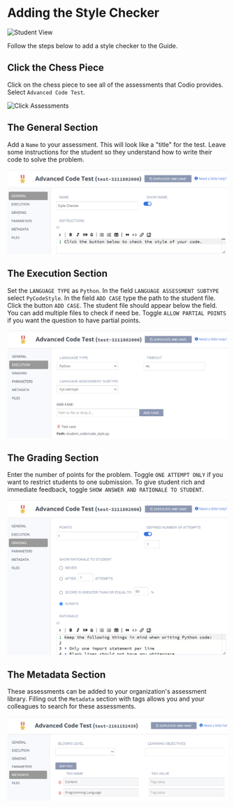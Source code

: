 # Adding the Style Checker

![Student View](.guides/img/style-student-view.png)

Follow the steps below to add a style checker to the Guide.

## Click the Chess Piece
Click on the chess piece to see all of the assessments that Codio provides. Select `Advanced Code Test`.

![Click Assessments](.guides/img/click-assessments.png)

## The General Section
Add a `Name` to your assessment. This will look like a "title" for the test. Leave some instructions for the student so they understand how to write their code to solve the problem.

![General Section](.guides/img/style-general.png)

## The Execution Section
Set the `LANGUAGE TYPE` as `Python`. In the field `LANGUAGE ASSESSMENT SUBTYPE` select `PyCodeStyle`. In the field `ADD CASE` type the path to the student file. Click the button `ADD CASE`. The student file should appear below the field. You can add multiple files to check if need be. Toggle `ALLOW PARTIAL POINTS` if you want the question to have partial points.

![Execution Section](.guides/img/style-execution.png)

## The Grading Section
Enter the number of points for the problem. Toggle `ONE ATTEMPT ONLY` if you want to restrict students to one submission. To give student rich and immediate feedback, toggle `SHOW ANSWER AND RATIONALE TO STUDENT`.

![Grading Section](.guides/img/style-grading.png)

## The Metadata Section
These assessments can be added to your organization's assessment library. Filling out the `Metadata` section with tags allows you and your colleagues to search for these assessments. 

![Metadata Section](.guides/img/assessment-metadata.png)